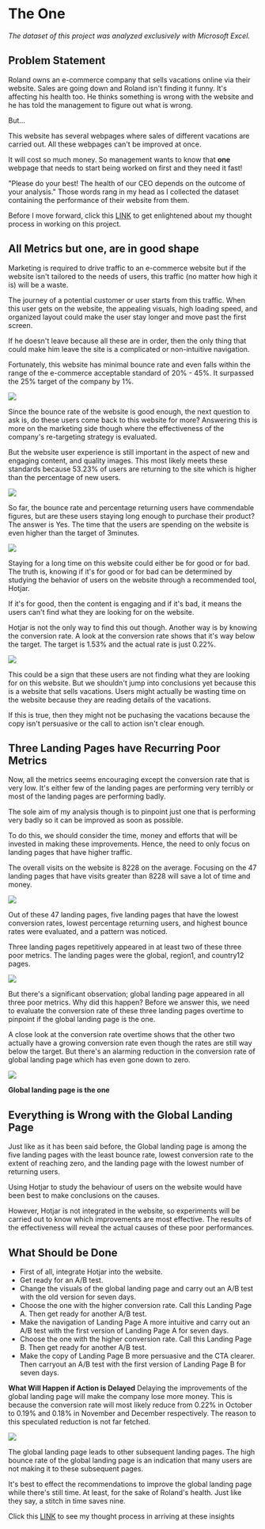# The One
_The dataset of this project was analyzed exclusively with Microsoft Excel._

## **Problem Statement**
Roland owns an e-commerce company that sells vacations online via their website. Sales are going down and Roland isn't finding it funny. It's affecting his health too. He thinks something is wrong with the website and he has told the management to figure out what is wrong. 

But...

This website has several webpages where sales of different vacations are carried out. All these webpages can't be improved at once. 

It will cost so much money. So management wants to know that **one** webpage that needs to start being worked on first and they need it fast!

"Please do your best! The health of our CEO depends on the outcome of your analysis." Those words rang in my head as I collected the dataset containing the performance of their website from them. 

Before I move forward, click this [LINK](https://amandinancy16.medium.com/the-one-my-thought-process-9787c5d45054) to get enlightened about my thought process in working on this project.

## **All Metrics but one, are in good shape**
Marketing is required to drive traffic to an e-commerce website but if the website isn't tailored to the needs of users, this traffic (no matter how high it is) will be a waste. 

The journey of a potential customer or user starts from this traffic. When this user gets on the website, the appealing visuals, high loading speed, and organized layout could make the user stay longer and move past the first screen. 

If he doesn't leave because all these are in order, then the only thing that could make him leave the site is a complicated or non-intuitive navigation. 

Fortunately, this website has minimal bounce rate and even falls within the range of the e-commerce acceptable standard of 20% - 45%. It surpassed the 25% target of the company by 1%.

![](Charts/Overall%20Bounce%20Rate.png)

Since the bounce rate of the website is good enough, the next question to ask is, do these users come back to this website for more? Answering this is more on the marketing side though where the effectiveness of the company's re-targeting strategy is evaluated. 

But the website user experience is still important in the aspect of new and engaging content, and quality images. This most likely meets these standards because 53.23% of users are returning to the site which is higher than the percentage of new users.

![](Charts/Overall%20Percentage%20Existing%20Users.png)

So far, the bounce rate and percentage returning users have commendable figures, but are these users staying long enough to purchase their product? The answer is Yes. The time that the users are spending on the website is even higher than the target of 3minutes. 

![](Charts/Overall%20Session%20Duration.png)

Staying for a long time on this website could either be for good or for bad. The truth is, knowing if it's for good or for bad can be determined by studying the behavior of users on the website through a recommended tool, Hotjar. 

If it's for good, then the content is engaging and if it's bad, it means the users can't find what they are looking for on the website.

Hotjar is not the only way to find this out though. Another way is by knowing the conversion rate. A look at the conversion rate shows that it's way below the target. The target is 1.53% and the actual rate is just 0.22%.

![](Charts/Overall%20Conversion%20Rate.png)

This could be a sign that these users are not finding what they are looking for on this website. But we shouldn't jump into conclusions yet because this is a website that sells vacations. Users might actually be wasting time on the website because they are reading details of the vacations. 

If this is true, then they might not be puchasing the vacations because the copy isn't persuasive or the call to action isn't clear enough. 

## **Three Landing Pages have Recurring Poor Metrics**
Now, all the metrics seems encouraging except the conversion rate that is very low. It's either few of the landing pages are performing very terribly or most of the landing pages are performing badly. 

The sole aim of my analysis though is to pinpoint just one that is performing very badly so it can be improved as soon as possible.

To do this, we should consider the time, money and efforts that will be invested in making these improvements. Hence, the need to only focus on landing pages that have higher traffic. 

The overall visits on the website is 8228 on the average. Focusing on the 47 landing pages that have visits greater than 8228 will save a lot of time and money.

![](Charts/Landing%20Page%20Count%20by%20Website%20Visits.png)

Out of these 47 landing pages, five landing pages that have the lowest conversion rates, lowest percentage returning users, and highest bounce rates were evaluated, and a pattern was noticed. 

Three landing pages repetitively appeared in at least two of these three poor metrics. The landing pages were the global, region1, and country12 pages. 

![](Charts/Least%20Five%20Landing%20Pages.png)

But there's a significant observation; global landing page appeared in all three poor metrics. Why did this happen? Before we answer this, we need to evaluate the conversion rate of these three landing pages overtime to pinpoint if the global landing page is the one. 

A close look at the conversion rate overtime shows that the other two actually have a growing conversion rate even though the rates are still way below the target. But there's an alarming reduction in the conversion rate of global landing page which has even gone down to zero.

![](Charts/Selected%20Landing%20Pages%20by%20Conversion%20Rate.png)

**Global landing page is the one**

## **Everything is Wrong with the Global Landing Page**
Just like as it has been said before, the Global landing page is among the five landing pages with the least bounce rate, lowest conversion rate to the extent of reaching zero, and the landing page with the lowest number of returning users. 

Using Hotjar to study the behaviour of users on the website would have been best to make conclusions on the causes. 

However, Hotjar is not integrated in the website, so experiments will be carried out to know which improvements are most effective. The results of the effectiveness will reveal the actual causes of these poor performances.

## **What Should be Done**
* First of all, integrate Hotjar into the website.
* Get ready for an A/B test.
* Change the visuals of the global landing page and carry out an A/B test with the old version for seven days.
* Choose the one with the higher conversion rate. Call this Landing Page A. Then get ready for another A/B test.
* Make the navigation of Landing Page A more intuitive and carry out an A/B test with the first version of Landing Page A for seven days.
* Choose the one with the higher conversion rate. Call this Landing Page B. Then get ready for another A/B test.
* Make the copy of Landing Page B more persuasive and the CTA clearer. Then carryout an A/B test with the first version of Landing Page B for seven days.

**What Will Happen if Action is Delayed**
Delaying the improvements of the global landing page will make the company lose more money. This is because the conversion rate will most likely reduce from 0.22% in October to 0.19% and 0.18% in November and December respectively. The reason to this speculated reduction is not far fetched. 

![](Charts/Months%20by%20Conversion%20Rate.png)

The global landing page leads to other subsequent landing pages. The high bounce rate of the global landing page is an indication that many users are not making it to these subsequent pages. 

It's best to effect the recommendations to improve the global landing page while there's still time. At least, for the sake of Roland's health. Just like they say, a stitch in time saves nine.

Click this [LINK](https://amandinancy16.medium.com/the-one-my-thought-process-9787c5d45054) to see my thought process in arriving at these insights
